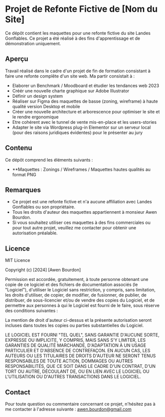 # Projet de Refonte Fictive de [Nom du Site]

Ce dépôt contient les maquettes pour une refonte fictive du site Landes Gonflables. Ce projet a été réalisé à des fins d'apprentissage et de démonstration uniquement.

## Aperçu

Travail réalisé dans le cadre d'un projet de fin de formation consistant à faire une refonte complête d'un site web. Ma partir consistait à  :

- Elaborer un Benchmark / Moodboard et étudier les tendances web 2023
- Créér une nouvelle charte graphique sur Adobe Illustrator
- Définir un design system 
- Réaliser sur Figma des maquettes de basse (zoning, wireframe) à haute qualité version Desktop et mobile
- Créer une nouvelle architecture et arborescence pour optimiser le site et le rendre ergonomique 
- Etre cohérent avec le tunnel de vente mis-en-place et les users-stories
- Adapter le site via Wordpress plug-in Elementor sur un serveur local (pour des raisons juridiques évidentes) pour le présenter au jury

## Contenu

Ce dépôt comprend les éléments suivants :

- **Maquettes : Zonings / Wireframes / Maquettes hautes qualités au format PNG

## Remarques

- Ce projet est une refonte fictive et n'a aucune affiliation avec Landes Gonflables ou son propriétaire.
- Tous les droits d'auteur des maquettes appartiennent à monsieur Awen Bourdon.
- Si vous souhaitez utiliser ces maquettes à des fins commerciales ou pour tout autre projet, veuillez me contacter pour obtenir une autorisation préalable.

## Licence

MIT Licence

Copyright (c) [2024] [Awen Bourdon]

Permission est accordée, gratuitement, à toute personne obtenant une copie de ce logiciel et des fichiers de documentation associés (le "Logiciel"), d'utiliser le Logiciel sans restriction, y compris, sans limitation, les droits d'utiliser, de copier, de modifier, de fusionner, de publier, de distribuer, de sous-licencier et/ou de vendre des copies du Logiciel, et de permettre aux personnes à qui le Logiciel est fourni de le faire, sous réserve des conditions suivantes :

La mention de droit d'auteur ci-dessus et la présente autorisation seront incluses dans toutes les copies ou parties substantielles du Logiciel.

LE LOGICIEL EST FOURNI "TEL QUEL", SANS GARANTIE D'AUCUNE SORTE, EXPRESSE OU IMPLICITE, Y COMPRIS, MAIS SANS S'Y LIMITER, LES GARANTIES DE QUALITÉ MARCHANDE, D'ADAPTATION À UN USAGE PARTICULIER ET D'ABSENCE DE CONTREFAÇON. EN AUCUN CAS, LES AUTEURS OU LES TITULAIRES DE DROITS D'AUTEUR NE SERONT TENUS RESPONSABLES DE TOUTE ACTION, DOMMAGES OU AUTRES RESPONSABILITÉS, QUE CE SOIT DANS LE CADRE D'UN CONTRAT, D'UN TORT OU AUTRE, DÉCOULANT DE, OU EN LIEN AVEC LE LOGICIEL OU L'UTILISATION OU D'AUTRES TRANSACTIONS DANS LE LOGICIEL.


## Contact

Pour toute question ou commentaire concernant ce projet, n'hésitez pas à me contacter à l'adresse suivante : awen.bourdon@gmail.com 
